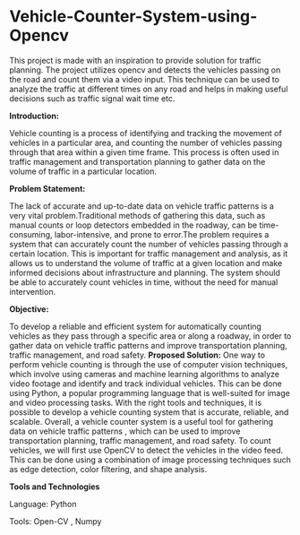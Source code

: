 # Vehicle-Counter-System-using-Opencv
This project is made with an inspiration to provide solution for traffic planning. The project utilizes opencv and detects the vehicles passing on the road and count them via a video input. This technique can be used to analyze the traffic at different times on any road and helps in making useful decisions such as traffic signal wait time etc. 



**Introduction:**

Vehicle counting is a process of identifying and tracking the movement of vehicles in a particular area, and counting the number of vehicles passing through that area within a given time frame. This process is often used in traffic management and transportation planning to gather data on the volume of traffic in a particular location.

**Problem Statement:**

The lack of accurate and up-to-date data on vehicle traffic patterns is a very vital problem.Traditional methods of gathering this data, such as manual counts or loop detectors embedded in the roadway, can be time-consuming, labor-intensive, and prone to error.The problem requires a system that can accurately count the number of vehicles passing through a certain location. This is important for traffic management and analysis, as it allows us to understand the volume of traffic at a given location and make informed decisions about infrastructure and planning. The system should be able to accurately count vehicles in time, without the need for manual intervention.

**Objective:**

To develop a reliable and efficient system for automatically counting vehicles as they pass through a specific area or along a roadway, in order to gather data on vehicle traffic patterns and improve transportation planning, traffic management, and road safety.
**Proposed Solution:**
One way to perform vehicle counting is through the use of computer vision techniques, which involve using cameras and machine learning algorithms to analyze video footage and identify and track individual vehicles. This can be done using Python, a popular programming language that is well-suited for image and video processing tasks. With the right tools and techniques, it is possible to develop a vehicle counting system that is accurate, reliable, and scalable. Overall, a vehicle counter system is a useful tool for gathering data on vehicle traffic patterns , which can be used to improve transportation planning, traffic management, and road safety. To count vehicles, we will first use OpenCV to detect the vehicles in the video feed. This can be done using a combination of image processing techniques such as edge detection, color filtering, and shape analysis. 

**Tools and Technologies**

Language: Python

Tools: Open-CV , Numpy


